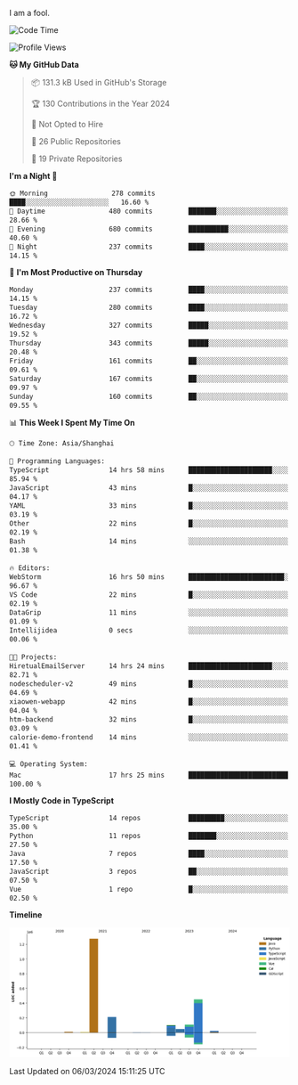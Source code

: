 I am a fool.

<!--START_SECTION:waka-->
![Code Time](http://img.shields.io/badge/Code%20Time-1%2C243%20hrs%2054%20mins-blue)

![Profile Views](http://img.shields.io/badge/Profile%20Views-2-blue)

**🐱 My GitHub Data** 

> 📦 131.3 kB Used in GitHub's Storage 
 > 
> 🏆 130 Contributions in the Year 2024
 > 
> 🚫 Not Opted to Hire
 > 
> 📜 26 Public Repositories 
 > 
> 🔑 19 Private Repositories 
 > 
**I'm a Night 🦉** 

```text
🌞 Morning                278 commits         ████░░░░░░░░░░░░░░░░░░░░░   16.60 % 
🌆 Daytime                480 commits         ███████░░░░░░░░░░░░░░░░░░   28.66 % 
🌃 Evening                680 commits         ██████████░░░░░░░░░░░░░░░   40.60 % 
🌙 Night                  237 commits         ████░░░░░░░░░░░░░░░░░░░░░   14.15 % 
```
📅 **I'm Most Productive on Thursday** 

```text
Monday                   237 commits         ████░░░░░░░░░░░░░░░░░░░░░   14.15 % 
Tuesday                  280 commits         ████░░░░░░░░░░░░░░░░░░░░░   16.72 % 
Wednesday                327 commits         █████░░░░░░░░░░░░░░░░░░░░   19.52 % 
Thursday                 343 commits         █████░░░░░░░░░░░░░░░░░░░░   20.48 % 
Friday                   161 commits         ██░░░░░░░░░░░░░░░░░░░░░░░   09.61 % 
Saturday                 167 commits         ██░░░░░░░░░░░░░░░░░░░░░░░   09.97 % 
Sunday                   160 commits         ██░░░░░░░░░░░░░░░░░░░░░░░   09.55 % 
```


📊 **This Week I Spent My Time On** 

```text
🕑︎ Time Zone: Asia/Shanghai

💬 Programming Languages: 
TypeScript               14 hrs 58 mins      █████████████████████░░░░   85.94 % 
JavaScript               43 mins             █░░░░░░░░░░░░░░░░░░░░░░░░   04.17 % 
YAML                     33 mins             █░░░░░░░░░░░░░░░░░░░░░░░░   03.19 % 
Other                    22 mins             █░░░░░░░░░░░░░░░░░░░░░░░░   02.19 % 
Bash                     14 mins             ░░░░░░░░░░░░░░░░░░░░░░░░░   01.38 % 

🔥 Editors: 
WebStorm                 16 hrs 50 mins      ████████████████████████░   96.67 % 
VS Code                  22 mins             █░░░░░░░░░░░░░░░░░░░░░░░░   02.19 % 
DataGrip                 11 mins             ░░░░░░░░░░░░░░░░░░░░░░░░░   01.09 % 
Intellijidea             0 secs              ░░░░░░░░░░░░░░░░░░░░░░░░░   00.06 % 

🐱‍💻 Projects: 
HiretualEmailServer      14 hrs 24 mins      █████████████████████░░░░   82.71 % 
nodescheduler-v2         49 mins             █░░░░░░░░░░░░░░░░░░░░░░░░   04.69 % 
xiaowen-webapp           42 mins             █░░░░░░░░░░░░░░░░░░░░░░░░   04.04 % 
htm-backend              32 mins             █░░░░░░░░░░░░░░░░░░░░░░░░   03.09 % 
calorie-demo-frontend    14 mins             ░░░░░░░░░░░░░░░░░░░░░░░░░   01.41 % 

💻 Operating System: 
Mac                      17 hrs 25 mins      █████████████████████████   100.00 % 
```

**I Mostly Code in TypeScript** 

```text
TypeScript               14 repos            █████████░░░░░░░░░░░░░░░░   35.00 % 
Python                   11 repos            ███████░░░░░░░░░░░░░░░░░░   27.50 % 
Java                     7 repos             ████░░░░░░░░░░░░░░░░░░░░░   17.50 % 
JavaScript               3 repos             ██░░░░░░░░░░░░░░░░░░░░░░░   07.50 % 
Vue                      1 repo              █░░░░░░░░░░░░░░░░░░░░░░░░   02.50 % 
```



**Timeline**

![Lines of Code chart](https://raw.githubusercontent.com/VeejaLiu/VeejaLiu/master/assets/bar_graph.png)


 Last Updated on 06/03/2024 15:11:25 UTC
<!--END_SECTION:waka-->
